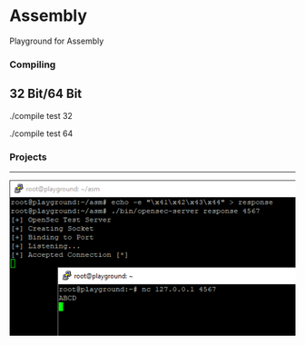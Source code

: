# Assembly
Playground for Assembly

### Compiling

32 Bit/64 Bit
---
./compile test 32

./compile test 64


### Projects
---
![alt text](https://github.com/CyberMinivan/asm/raw/master/opensec-server-dir/img/OpenSecServer.PNG "OpenSec Test Server")
